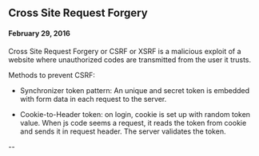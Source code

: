## Cross Site Request Forgery
#### February 29, 2016

Cross Site Request Forgery or CSRF or XSRF is a malicious exploit of a website where unauthorized codes are transmitted from the user it trusts. 

Methods to prevent CSRF:

* Synchronizer token pattern: An unique and secret token is embedded with form data in each request to the server.

* Cookie-to-Header token: on login, cookie is set up with random token value. When js code seems a request, it reads the token from cookie and sends it in request header. The server validates the token.

--
